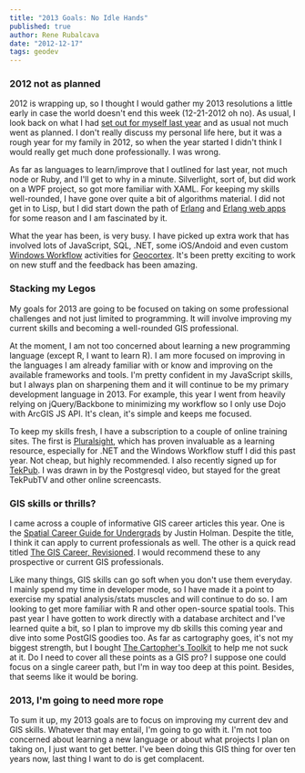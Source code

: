 ```yaml
---
title: "2013 Goals: No Idle Hands"
published: true
author: Rene Rubalcava
date: "2012-12-17"
tags: geodev
---
```


### 2012 not as planned

2012 is wrapping up, so I thought I would gather my 2013 resolutions a little early in case the world doesn't end this week (12-21-2012 oh no). As usual, I look back on what I had [set out for myself last year](http://odoe.net/blog/?p=196) and as usual not much went as planned. I don't really discuss my personal life here, but it was a rough year for my family in 2012, so when the year started I didn't think I would really get much done professionally. I was wrong.

As far as languages to learn/improve that I outlined for last year, not much node or Ruby, and I'll get to why in a minute. Silverlight, sort of, but did work on a WPF project, so got more familiar with XAML. For keeping my skills well-rounded, I have gone over quite a bit of algorithms material. I did not get in to Lisp, but I did start down the path of [Erlang](http://shop.oreilly.com/product/0636920025818.do) and [Erlang web apps](http://shop.oreilly.com/product/0636920021452.do) for some reason and I am fascinated by it.

What the year has been, is very busy. I have picked up extra work that has involved lots of JavaScript, SQL, .NET, some iOS/Andoid and even custom [Windows Workflow](http://msdn.microsoft.com/en-us/vstudio/jj684582.aspx) activities for [Geocortex](http://www.geocortex.com/). It's been pretty exciting to work on new stuff and the feedback has been amazing.

### Stacking my Legos

My goals for 2013 are going to be focused on taking on some professional challenges and not just limited to programming. It will involve improving my current skills and becoming a well-rounded GIS professional.

At the moment, I am not too concerned about learning a new programming language (except R, I want to learn R). I am more focused on improving in the languages I am already familiar with or know and improving on the available frameworks and tools. I'm pretty confident in my JavaScript skills, but I always plan on sharpening them and it will continue to be my primary development language in 2013. For example, this year I went from heavily relying on jQuery/Backbone to minimizing my workflow so I only use Dojo with ArcGIS JS API. It's clean, it's simple and keeps me focused.

To keep my skills fresh, I have a subscription to a couple of online training sites. The first is [Pluralsight](http://pluralsight.com), which has proven invaluable as a learning resource, especially for .NET and the Windows Workflow stuff I did this past year. Not cheap, but highly recommended. I also recently signed up for [TekPub](http://tekpub.com/). I was drawn in by the Postgresql video, but stayed for the great TekPubTV and other online screencasts.

### GIS skills or thrills?

I came across a couple of informative GIS career articles this year. One is the [Spatial Career Guide for Undergrads](http://www.justinholman.com/2012/03/28/spatial-career-guide-for-undergrads-currently-studying-gis/) by Justin Holman. Despite the title, I think it can apply to current professionals as well. The other is a quick read titled [The GIS Career, Revisioned](http://gislounge.com/the-gis-career-revisioned/). I would recommend these to any prospective or current GIS professionals.

Like many things, GIS skills can go soft when you don't use them everyday. I mainly spend my time in developer mode, so I have made it a point to exercise my spatial analysis/stats muscles and will continue to do so. I am looking to get more familiar with R and other open-source spatial tools. This past year I have gotten to work directly with a database architect and I've learned quite a bit, so I plan to improve my db skills this coming year and dive into some PostGIS goodies too. As far as cartography goes, it's not my biggest strength, but I bought [The Cartopher's Toolkit](http://www.amazon.com/gp/product/0615467946/ref=as_li_ss_tl?ie=UTF8&camp=1789&creative=390957&creativeASIN=0615467946&linkCode=as2&tag=odoenet-20) to help me not suck at it. Do I need to cover all these points as a GIS pro? I suppose one could focus on a single career path, but I'm in way too deep at this point. Besides, that seems like it would be boring.

### 2013, I'm going to need more rope

To sum it up, my 2013 goals are to focus on improving my current dev and GIS skills. Whatever that may entail, I'm going to go with it. I'm not too concerned about learning a new language or about what projects I plan on taking on, I just want to get better. I've been doing this GIS thing for over ten years now, last thing I want to do is get complacent.
